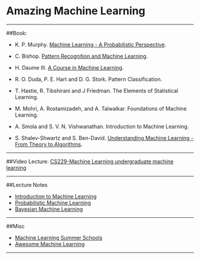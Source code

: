 # Amazing Machine Learning #

--------------------------------------------------------------------------------------------------------------------

##Book:

- K. P. Murphy. [Machine Learning - A Probabilistic Perspective](https://mitpress.mit.edu/books/machine-learning-0).

- C. Bishop. [Pattern Recognition and Machine Learning](https://www.microsoft.com/en-us/research/people/cmbishop/?from=http%3A%2F%2Fresearch.microsoft.com%2Fen-us%2Fum%2Fpeople%2Fcmbishop%2Fprml%2Findex.htm).
- H. Daume III. [A Course in Machine Learning](http://ciml.info/).
- R. O. Duda, P. E. Hart and D. G. Stork. Pattern Classification.
- T. Hastie, R. Tibshirani and J Friedman. The Elements of Statistical Learning.
- M. Mohri, A. Rostamizadeh, and A. Talwalkar. Foundations of Machine Learning.
- A. Smola and S. V. N. Vishwanathan. Introduction to Machine Learning. 
- S. Shalev-Shwartz and S. Ben-David. [Understanding Machine Learning - From Theory to Algorithms](http://www.cs.huji.ac.il/~shais/UnderstandingMachineLearning/understanding-machine-learning-theory-algorithms.pdf).

--------------------------------------------------------------------------------------------------------------------

##Video Lecture:
[CS229-Machine Learning ](https://www.youtube.com/playlist?list=PLTuOKAhhBkunnUQlOYD0PtxC7EZk2TQMv)
[undergraduate machine learning](https://www.youtube.com/watch?v=pid0lUH467o&list=PLc2Vt2TeBAU1qT_z48958P97Id7yE--DZ)



--------------------------------------------------------------------------------------------------------------------
##Lecture Notes 

- [Introduction to Machine Learning](https://www.cse.iitk.ac.in/users/piyush/courses/ml_autumn16/ML.html)
- [Probabilistic Machine Learning](https://www.cse.iitk.ac.in/users/piyush/courses/pml_fall17/pml_fall17.html)
- [Bayesian Machine Learning](https://www.cse.iitk.ac.in/users/piyush/courses/bml_winter17/bayesian_ml.html)



--------------------------------------------------------------------------------------------------------------------

##Misc
  - [Machine Learning Summer Schools](http://mlss.cc/)
  - [Awesome Machine Learning](https://github.com/josephmisiti/awesome-machine-learning)


--------------------------------------------------------------------------------------------------------------------













